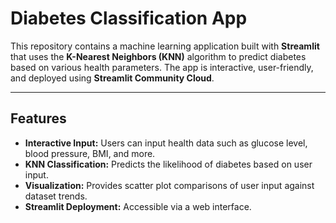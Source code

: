 # Diabetes Classification App

This repository contains a machine learning application built with **Streamlit** that uses the **K-Nearest Neighbors (KNN)** algorithm to predict diabetes based on various health parameters. The app is interactive, user-friendly, and deployed using **Streamlit Community Cloud**.

---

## Features
- **Interactive Input:** Users can input health data such as glucose level, blood pressure, BMI, and more.
- **KNN Classification:** Predicts the likelihood of diabetes based on user input.
- **Visualization:** Provides scatter plot comparisons of user input against dataset trends.
- **Streamlit Deployment:** Accessible via a web interface.


